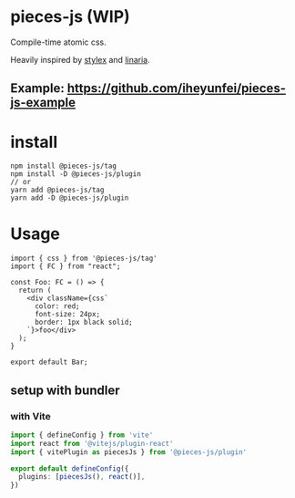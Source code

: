 # pieces-js (WIP)

Compile-time atomic css.

Heavily inspired by [stylex](https://twitter.com/ReactWeb/status/1459575294432473091) and [linaria](https://github.com/callstack/linaria).

## Example: https://github.com/iheyunfei/pieces-js-example

# install
```
npm install @pieces-js/tag
npm install -D @pieces-js/plugin
// or
yarn add @pieces-js/tag
yarn add -D @pieces-js/plugin
```

# Usage

```tsx
import { css } from '@pieces-js/tag'
import { FC } from "react";

const Foo: FC = () => {
  return (
    <div className={css`
      color: red;
      font-size: 24px;
      border: 1px black solid;
    `}>foo</div>
  );
}

export default Bar;
```

## setup with bundler

### with Vite

```ts
import { defineConfig } from 'vite'
import react from '@vitejs/plugin-react'
import { vitePlugin as piecesJs } from '@pieces-js/plugin'

export default defineConfig({
  plugins: [piecesJs(), react()],
})
```